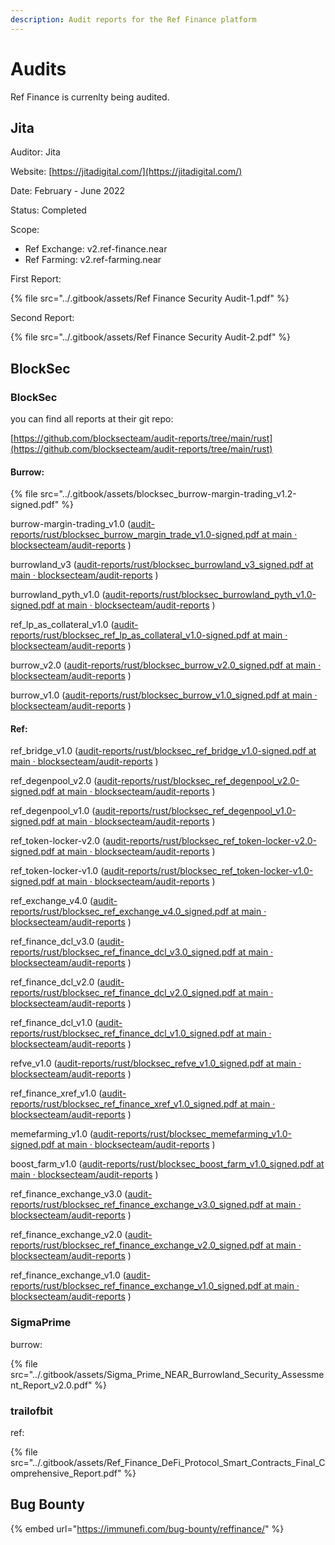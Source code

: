 ```yaml
---
description: Audit reports for the Ref Finance platform
---
```


# Audits

Ref Finance is currenlty being audited.

## Jita

Auditor: Jita

Website: [https://jitadigital.com/](https://jitadigital.com/)

Date: February - June 2022

Status: Completed

Scope:

* Ref Exchange: v2.ref-finance.near
* Ref Farming: v2.ref-farming.near

First Report:

{% file src="../.gitbook/assets/Ref Finance Security Audit-1.pdf" %}

Second Report:

{% file src="../.gitbook/assets/Ref Finance Security Audit-2.pdf" %}

## BlockSec

### BlockSec <a href="#blocksec" id="blocksec"></a>

you can find all reports at their git repo:

[https://github.com/blocksecteam/audit-reports/tree/main/rust](https://github.com/blocksecteam/audit-reports/tree/main/rust)

#### Burrow:

{% file src="../.gitbook/assets/blocksec_burrow-margin-trading_v1.2-signed.pdf" %}

burrow-margin-trading\_v1.0 ([audit-reports/rust/blocksec\_burrow\_margin\_trade\_v1.0-signed.pdf at main · blocksecteam/audit-reports](https://github.com/blocksecteam/audit-reports/blob/main/rust/blocksec_burrow_margin_trade_v1.0-signed.pdf) )

burrowland\_v3 ([audit-reports/rust/blocksec\_burrowland\_v3\_signed.pdf at main · blocksecteam/audit-reports](https://github.com/blocksecteam/audit-reports/blob/main/rust/blocksec_burrowland_v3_signed.pdf) )

burrowland\_pyth\_v1.0 ([audit-reports/rust/blocksec\_burrowland\_pyth\_v1.0-signed.pdf at main · blocksecteam/audit-reports](https://github.com/blocksecteam/audit-reports/blob/main/rust/blocksec_burrowland_pyth_v1.0-signed.pdf) )

ref\_lp\_as\_collateral\_v1.0 ([audit-reports/rust/blocksec\_ref\_lp\_as\_collateral\_v1.0-signed.pdf at main · blocksecteam/audit-reports](https://github.com/blocksecteam/audit-reports/blob/main/rust/blocksec_ref_lp_as_collateral_v1.0-signed.pdf) )

burrow\_v2.0 ([audit-reports/rust/blocksec\_burrow\_v2.0\_signed.pdf at main · blocksecteam/audit-reports](https://github.com/blocksecteam/audit-reports/blob/main/rust/blocksec_burrow_v2.0_signed.pdf) )

burrow\_v1.0 ([audit-reports/rust/blocksec\_burrow\_v1.0\_signed.pdf at main · blocksecteam/audit-reports](https://github.com/blocksecteam/audit-reports/blob/main/rust/blocksec_burrow_v1.0_signed.pdf) )

#### Ref:

ref\_bridge\_v1.0 ([audit-reports/rust/blocksec\_ref\_bridge\_v1.0-signed.pdf at main · blocksecteam/audit-reports](https://github.com/blocksecteam/audit-reports/blob/main/rust/blocksec_ref_bridge_v1.0-signed.pdf) )

ref\_degenpool\_v2.0 ([audit-reports/rust/blocksec\_ref\_degenpool\_v2.0-signed.pdf at main · blocksecteam/audit-reports](https://github.com/blocksecteam/audit-reports/blob/main/rust/blocksec_ref_degenpool_v2.0-signed.pdf) )

ref\_degenpool\_v1.0 ([audit-reports/rust/blocksec\_ref\_degenpool\_v1.0-signed.pdf at main · blocksecteam/audit-reports](https://github.com/blocksecteam/audit-reports/blob/main/rust/blocksec_ref_degenpool_v1.0-signed.pdf) )

ref\_token-locker-v2.0 ([audit-reports/rust/blocksec\_ref\_token-locker-v2.0-signed.pdf at main · blocksecteam/audit-reports](https://github.com/blocksecteam/audit-reports/blob/main/rust/blocksec_ref_token-locker-v2.0-signed.pdf) )

ref\_token-locker-v1.0 ([audit-reports/rust/blocksec\_ref\_token-locker-v1.0-signed.pdf at main · blocksecteam/audit-reports](https://github.com/blocksecteam/audit-reports/blob/main/rust/blocksec_ref_token-locker-v1.0-signed.pdf) )

ref\_exchange\_v4.0 ([audit-reports/rust/blocksec\_ref\_exchange\_v4.0\_signed.pdf at main · blocksecteam/audit-reports](https://github.com/blocksecteam/audit-reports/blob/main/rust/blocksec_ref_exchange_v4.0_signed.pdf) )

ref\_finance\_dcl\_v3.0 ([audit-reports/rust/blocksec\_ref\_finance\_dcl\_v3.0\_signed.pdf at main · blocksecteam/audit-reports](https://github.com/blocksecteam/audit-reports/blob/main/rust/blocksec_ref_finance_dcl_v3.0_signed.pdf) )

ref\_finance\_dcl\_v2.0 ([audit-reports/rust/blocksec\_ref\_finance\_dcl\_v2.0\_signed.pdf at main · blocksecteam/audit-reports](https://github.com/blocksecteam/audit-reports/blob/main/rust/blocksec_ref_finance_dcl_v2.0_signed.pdf) )

ref\_finance\_dcl\_v1.0 ([audit-reports/rust/blocksec\_ref\_finance\_dcl\_v1.0\_signed.pdf at main · blocksecteam/audit-reports](https://github.com/blocksecteam/audit-reports/blob/main/rust/blocksec_ref_finance_dcl_v1.0_signed.pdf) )

refve\_v1.0 ([audit-reports/rust/blocksec\_refve\_v1.0\_signed.pdf at main · blocksecteam/audit-reports](https://github.com/blocksecteam/audit-reports/blob/main/rust/blocksec_refve_v1.0_signed.pdf) )

ref\_finance\_xref\_v1.0 ([audit-reports/rust/blocksec\_ref\_finance\_xref\_v1.0\_signed.pdf at main · blocksecteam/audit-reports](https://github.com/blocksecteam/audit-reports/blob/main/rust/blocksec_ref_finance_xref_v1.0_signed.pdf) )

memefarming\_v1.0 ([audit-reports/rust/blocksec\_memefarming\_v1.0-signed.pdf at main · blocksecteam/audit-reports](https://github.com/blocksecteam/audit-reports/blob/main/rust/blocksec_memefarming_v1.0-signed.pdf) )

boost\_farm\_v1.0 ([audit-reports/rust/blocksec\_boost\_farm\_v1.0\_signed.pdf at main · blocksecteam/audit-reports](https://github.com/blocksecteam/audit-reports/blob/main/rust/blocksec_boost_farm_v1.0_signed.pdf) )

ref\_finance\_exchange\_v3.0 ([audit-reports/rust/blocksec\_ref\_finance\_exchange\_v3.0\_signed.pdf at main · blocksecteam/audit-reports](https://github.com/blocksecteam/audit-reports/blob/main/rust/blocksec_ref_finance_exchange_v3.0_signed.pdf) )

ref\_finance\_exchange\_v2.0 ([audit-reports/rust/blocksec\_ref\_finance\_exchange\_v2.0\_signed.pdf at main · blocksecteam/audit-reports](https://github.com/blocksecteam/audit-reports/blob/main/rust/blocksec_ref_finance_exchange_v2.0_signed.pdf) )

ref\_finance\_exchange\_v1.0 ([audit-reports/rust/blocksec\_ref\_finance\_exchange\_v1.0\_signed.pdf at main · blocksecteam/audit-reports](https://github.com/blocksecteam/audit-reports/blob/main/rust/blocksec_ref_finance_exchange_v1.0_signed.pdf) )

### SigmaPrime <a href="#sigmaprime" id="sigmaprime"></a>

burrow:

{% file src="../.gitbook/assets/Sigma_Prime_NEAR_Burrowland_Security_Assessment_Report_v2.0.pdf" %}

### trailofbit <a href="#trailofbit" id="trailofbit"></a>

ref:

{% file src="../.gitbook/assets/Ref_Finance_DeFi_Protocol_Smart_Contracts_Final_Comprehensive_Report.pdf" %}

## Bug Bounty

{% embed url="https://immunefi.com/bug-bounty/reffinance/" %}
